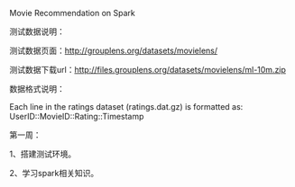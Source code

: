 Movie Recommendation on Spark


测试数据说明：

测试数据页面：http://grouplens.org/datasets/movielens/

测试数据下载url：http://files.grouplens.org/datasets/movielens/ml-10m.zip

数据格式说明：

Each line in the ratings dataset (ratings.dat.gz) is formatted as: UserID::MovieID::Rating::Timestamp

第一周：

1、搭建测试环境。

2、学习spark相关知识。

